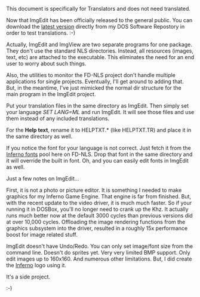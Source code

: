 This document is specifically for Translators and does not need translated.

Now that ImgEdit has been officially released to the general public. You can
download the [latest version](https://fd.lod.bz/Members-Only/imgedit-211014.zip)
directly from my DOS Software Repostory in order to test translations. :-)

Actually, ImgEdit and ImgView are two separate programs for one package.  They
don't use the standard NLS directories. Instead, all resources (images, text,
etc) are attached to the executable. This eliminates the need for an end user
to worry about such things.

Also, the utilities to monitor the FD-NLS project don't handle multiple
applications for single projects. Eventually, I'll get around to adding that.
But, in the meantime, I've just mimicked the normal dir structure for the main
program in the ImgEdit project.

Put your translation files in the same directory as ImgEdit. Then simply set
your language *SET LANG=ML* and run ImgEdit. It will see those files and
use them instead of any included translations.

For the __Help text__, rename it to HELPTXT.* (like HELPTXT.TR) and place it
in the same directory as well.

If you notice the font for your language is not correct. Just fetch it from the
[Inferno fonts](https://github.com/shidel/fd-nls/tree/master/inferno/fonts)
pool here on FD-NLS. Drop that font in the same directory and it will override
the built in font. Oh, and you can easily edit fonts in ImgEdit as well.

Just a few notes on ImgEdit...

First, it is not a photo or picture editor. It is something I needed to make
graphics for my Inferno Game Engine. That engine is far from finished. But,
with the recent update to the video driver, it is much much faster. So if your
running it in DOSBox, you'll no longer need to crank up the Khz. It actually
runs much better now at the default 3000 cycles than previous versions did at
over 10,000 cycles. Offloading the image rendering functions from the graphics
subsystem into the driver, resulted in a roughly 15x performance boost for
image related stuff.

ImgEdit doesn't have Undo/Redo. You can only set image/font size from the
command line. Doesn't do sprites yet. Very very limited BMP support. Only edit
images up to 160x160. And numerous other limitations.  But, I did create the
[Inferno](https://gitlab.com/DOSx86/inferno) logo using it.

It's a side project.

:-)


